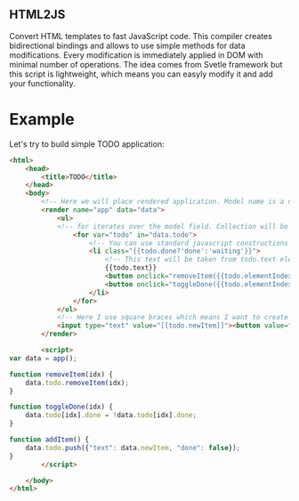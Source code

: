 HTML2JS
------------------
Convert HTML templates to fast JavaScript code. This compiler creates
bidirectional bindings and allows to use simple methods for data modifications.
Every modification is immediately applied in DOM with minimal number of
operations. The idea comes from Svetle framework but this script is
lightweight, which means you can easyly modify it and add your functionality.

Example
============
Let's try to build simple TODO application:
``` html
<html>
    <head>
        <title>TODO</title>
    </head>
    <body>
        <!-- Here we will place rendered application. Model name is a name of global variable containing model. -->
        <render name="app" data="data">
            <ul>
            <!-- for iterates over the model field. Collection will be created implicitly for this field. -->
                <for var="todo" in="data.todo">
                    <!-- You can use standard javascript constructions in templates -->
                    <li class="{{todo.done?'done':'waiting'}}">
                        <!-- This text will be taken from todo.text element -->
                        {{todo.text}}
                        <button onclick="removeItem({{todo.elementIndex()}})" value="X">
                        <button onclick="toggleDone({{todo.elementIndex()}})" value="V">
                    </li>
                </for>
            </ul>
            <!-- Here I use square braces which means I want to create bidirectional binding -->
            <input type="text" value="[[todo.newItem]]"><button value="Add" onclick="addItem()">
        </render>

        <script>
var data = app();

function removeItem(idx) {
    data.todo.removeItem(idx);
}

function toggleDone(idx) {
    data.todo[idx].done = !data.todo[idx].done;
}

function addItem() {
    data.todo.push({"text": data.newItem, "done": false});
}
        </script>

    </body>
</html>
```
